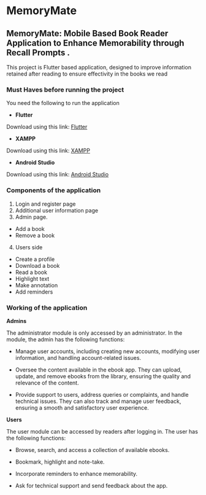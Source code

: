 # MemoryMate

## MemoryMate: Mobile Based Book Reader Application to Enhance Memorability through Recall Prompts .

This project is Flutter based application, designed to improve information retained after reading to ensure effectivity in the books we read

### Must Haves before running the project

You need the following to run the application

 - **Flutter**

Download using this link:   [Flutter](https://flutter.dev/)

- **XAMPP**

Download using this link: [XAMPP](https://www.apachefriends.org/download.html)

- **Android Studio**

Download using this link: [Android Studio](https://developer.android.com/studio/install)

### Components of the application

1. Login and register page
2. Additional user information page
3. Admin page. 
  - Add a book
  - Remove a book
4. Users side
  - Create a profile
  - Download a book
  - Read a book
  - Highlight text
  - Make annotation
  - Add reminders

### Working of the application

**Admins**

The administrator module is only accessed by an administrator. In the module, the admin has the following functions: 

- Manage user accounts, including creating new accounts, modifying user information, and handling account-related issues. 

- Oversee the content available in the ebook app. They can upload, update, and remove ebooks from the library, ensuring the quality and relevance of the content. 

- Provide support to users, address queries or complaints, and handle technical issues. They can also track and manage user feedback, ensuring a smooth and satisfactory user experience. 

**Users**

The user module can be accessed by readers after logging in. The user has the following functions:  

- Browse, search, and access a collection of available ebooks.  

- Bookmark, highlight and note-take. 

- Incorporate reminders to enhance memorability. 

- Ask for technical support and send feedback about the app. 

